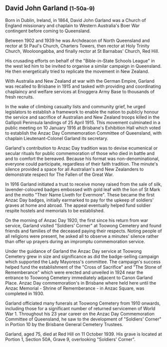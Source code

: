 ## David John Garland <small>(1-50a-9)</small>

Born in Dublin, Ireland, in 1864, David John Garland was a Church of England missionary and chaplain to Western Australia's Boer War contingent before coming to Queensland.

Between 1902 and 1939 he was Archdeacon of North Queensland and rector at St Paul's Church, Charters Towers, then rector at Holy Trinity Church, Wooloongabba, and finally rector at St Barnabas' Church, Red Hill.

His crusading efforts on behalf of the "Bible-in-State Schools League" in the west led him to be invited to organise a similar campaign in Queensland. He then energetically tried to replicate the movement in New Zealand. 

With Australia and New Zealand at war with the German Empire, Garland was recalled to Brisbane in 1915 and tasked with providing and coordinating chaplaincy and welfare services at Enoggera Army Base to thousands of fresh recruits. 

In the wake of climbing casualty lists and community grief, he urged legislators to establish a framework to enable the nation to publicly honour the service and sacrifice of Australian and New Zealand troops killed in the Gallipoli Peninsula landings of 25 April 1915. This movement culminated in a public meeting on 10 January 1916 at Brisbane's Exhibition Hall which voted to establish the Anzac Day Commemoration Committee of Queensland, with chaplain Lieutenant-Colonel Garland its secretary. 

Garland's contribution to Anzac Day tradition was to devise ecumenical or secular rituals for public commemoration of those who died in battle and and to comfort the bereaved. Because his format was non-denominational, everyone could participate, regardless of their faith tradition. The minute's silence provided a space for all Australian's and New Zealanders to demonstrate respect for The Fallen of the Great War. 

In 1916 Garland initiated a trust to receive money raised from the sale of silk, lavender-coloured badges embossed with gold leaf with the lion of St Mark and the motto "Their Name Liveth for Evermore". These became the first Anzac Day badges, initially earmarked to pay for the upkeep of soldiers' graves at home and abroad. The appeal eventually helped fund soldier respite hostels and memorials to be established. 

On the morning of Anzac Day 1920, the first since his return from war service, Garland visited "Soldiers' Corner" at Toowong Cemetery and found friends and families of the deceased paying their respects. Noting people of all religions were present, he asked all to observe a minutes' silence rather than offer up prayers during an impromptu commemoration service. 

Under the guidance of Garland the Anzac Day service at Toowong Cemetery grew in size and significance as did the badge-selling campaign which supported the Lady Mayoress's committee. The campaign's success helped fund the establishment of the "Cross of Sacrifice" and "The Stone of Rememberance" which were erected and unveiled in 1924 near the entrance to Toowong Cemetery immediately adjacent to Canon Garland Place. Anzac Day commemoration's in Brisbane where held here until the Anzac Memorial - Shrine of Rememberance - in Anzac Square, was completed in 1930.

Garland officiated many funerals at Toowong Cemetery from 1910 onwards, including those for a significant number of returned servicemen of World War 1. Throughout his 23 year career on the Anzac Day Commemoration Committee of Queensland, he saw to the development of "Soldiers' Corner" in Portion 10 by the Brisbane General Cemetery Trustees.

Garland, aged 75, died at Red Hill on 11 October 1939. His grave is located at Portion 1, Section 50A, Grave 9, overlooking "Soldiers' Corner".
